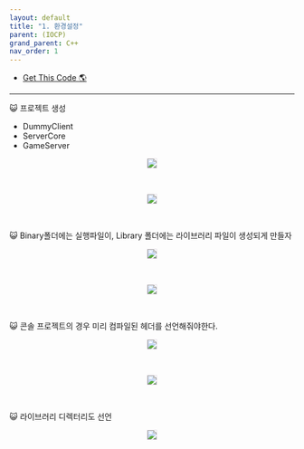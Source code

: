 ```yaml
---
layout: default
title: "1. 환경설정"
parent: (IOCP)
grand_parent: C++
nav_order: 1
---
```


* [Get This Code 🌎](https://github.com/EasyCoding-7/Windows_Game_Server_Tutorial)

---

😺 프로젝트 생성

* DummyClient
* ServerCore
* GameServer

<p align="center">
  <img src="https://taehyungs-programming-blog.github.io/blog/assets/images/cpp/iocp/iocp-1-1.png" style="border-radius:5%;border:1px solid #e6e1e8"/>
</p>

<br>

<p align="center">
  <img src="https://taehyungs-programming-blog.github.io/blog/assets/images/cpp/iocp/iocp-1-2.png" style="border-radius:5%;border:1px solid #e6e1e8"/>
</p>

<br>

😺 Binary폴더에는 실행파일이, Library 폴더에는 라이브러리 파일이 생성되게 만들자

<p align="center">
  <img src="https://taehyungs-programming-blog.github.io/blog/assets/images/cpp/iocp/iocp-1-3.png" style="border-radius:5%;border:1px solid #e6e1e8"/>
</p>

<br>

<p align="center">
  <img src="https://taehyungs-programming-blog.github.io/blog/assets/images/cpp/iocp/iocp-1-4.png" style="border-radius:5%;border:1px solid #e6e1e8"/>
</p>

<br>

😺 콘솔 프로젝트의 경우 미리 컴파일된 헤더를 선언해줘야한다.

<p align="center">
  <img src="https://taehyungs-programming-blog.github.io/blog/assets/images/cpp/iocp/iocp-1-5.png" style="border-radius:5%;border:1px solid #e6e1e8"/>
</p>

<br>

<p align="center">
  <img src="https://taehyungs-programming-blog.github.io/blog/assets/images/cpp/iocp/iocp-1-6.png" style="border-radius:5%;border:1px solid #e6e1e8"/>
</p>

<br>

😺 라이브러리 디렉터리도 선언

<p align="center">
  <img src="https://taehyungs-programming-blog.github.io/blog/assets/images/cpp/iocp/iocp-1-7.png" style="border-radius:5%;border:1px solid #e6e1e8"/>
</p>

